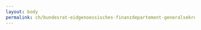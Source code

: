 ```yaml
---
layout: body
permalink: ch/bundesrat-eidgenoessisches-finanzdepartement-generalsekretariat-efd-kommunikation-information-und-medien/
---
```


